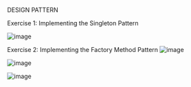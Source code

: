 DESIGN PATTERN

Exercise 1: Implementing the Singleton Pattern

![image](https://github.com/user-attachments/assets/faf60259-bcfe-4f5e-b770-257b78ddcc2f)

Exercise 2: Implementing the Factory Method Pattern
![image](https://github.com/user-attachments/assets/7a4b867d-c66c-4da0-89b8-00303e608335)

![image](https://github.com/user-attachments/assets/e37ab0d5-c602-416d-a5cb-459608ffa936)




![image](https://github.com/user-attachments/assets/e971d264-08de-4526-8d09-24e10e885dd8)
